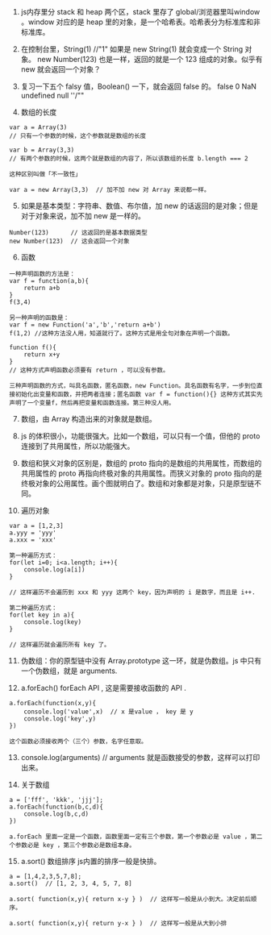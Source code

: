 1. js内存里分 stack 和 heap 两个区，stack 里存了 global/浏览器里叫window 。window 对应的是 heap 里的对象，是一个哈希表。哈希表分为标准库和非标准库。

2. 在控制台里，String(1) //"1"  如果是 new String(1)  就会变成一个 String 对象。 new Number(123) 也是一样，返回的就是一个 123 组成的对象。似乎有 new 就会返回一个对象？

3. 复习一下五个 falsy 值，Boolean() 一下，就会返回 false 的。 false 0 NaN undefined null ''/""

4. 数组的长度
```
var a = Array(3)
// 只有一个参数的时候，这个参数就是数组的长度

var b = Array(3,3)
// 有两个参数的时候，这两个就是数组的内容了，所以该数组的长度 b.length === 2

这种区别叫做「不一致性」

var a = new Array(3,3)  // 加不加 new 对 Array 来说都一样。
```

5. 如果是基本类型：字符串、数值、布尔值，加 new 的话返回的是对象；但是对于对象来说，加不加 new 是一样的。
```
Number(123)      // 这返回的是基本数据类型
new Number(123)  // 这会返回一个对象
```

6. 函数
```
一种声明函数的方法是：
var f = function(a,b){
    return a+b
}
f(3,4)

另一种声明的函数是：
var f = new Function('a','b','return a+b')
f(1,2) //这种方法没人用，知道就行了。这种方式是用全句对象在声明一个函数。

function f(){
    return x+y
}
// 这种方式声明函数必须要有 return ，可以没有参数。

三种声明函数的方式，叫具名函数，匿名函数，new Function。具名函数有名字，一步到位直接初始化出变量和函数，并把两者连接；匿名函数 var f = function(){} 这种方式其实先声明了一个变量f，然后再把变量和函数连接。第三种没人用。

```

7. 数组，由 Array 构造出来的对象就是数组。

8. js 的体积很小，功能很强大。比如一个数组，可以只有一个值，但他的 proto 连接到了共用属性，所以功能强大。

9. 数组和狭义对象的区别是，数组的 proto 指向的是数组的共用属性，而数组的共用属性的 proto 再指向终极对象的共用属性。而狭义对象的 proto 指向的是终极对象的公用属性。画个图就明白了。数组和对象都是对象，只是原型链不同。

10. 遍历对象
```
var a = [1,2,3]
a.yyy = 'yyy'
a.xxx = 'xxx'

第一种遍历方式：
for(let i=0; i<a.length; i++){
    console.log(a[i])
}

// 这样遍历不会遍历到 xxx 和 yyy 这两个 key，因为声明的 i 是数字，而且是 i++.

第二种遍历方式：
for(let key in a){
    console.log(key)
}

// 这样遍历就会遍历所有 key 了。
```

11. 伪数组：你的原型链中没有 Array.prototype 这一环，就是伪数组。js 中只有一个伪数组，就是 arguments.

12. a.forEach()  forEach API , 这是需要接收函数的 API .
```
a.forEach(function(x,y){
    console.log('value',x)  // x 是value ， key 是 y
    console.log('key',y)
})

这个函数必须接收两个（三个）参数，名字任意取。
```

13. console.log(arguments)   // arguments 就是函数接受的参数，这样可以打印出来。

14. 关于数组
```
a = ['fff', 'kkk', 'jjj'];
a.forEach(function(b,c,d){
    console.log(b,c,d)
})

a.forEach 里面一定是一个函数，函数里面一定有三个参数，第一个参数必是 value ，第二个参数必是 key ，第三个参数必是数组本身。
```

15. a.sort()  数组排序  js内置的排序一般是快排。
```
a = [1,4,2,3,5,7,8];
a.sort()  // [1, 2, 3, 4, 5, 7, 8]

a.sort( function(x,y){ return x-y } )  // 这样写一般是从小到大。决定前后顺序。

a.sort( function(x,y){ return y-x } )  // 这样写一般是从大到小排
```

